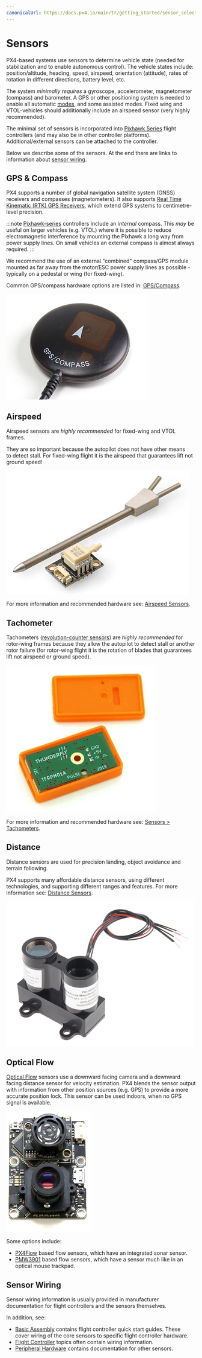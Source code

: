 ```yaml
---
canonicalUrl: https://docs.px4.io/main/tr/getting_started/sensor_selection
---
```


# Sensors

PX4-based systems use sensors to determine vehicle state (needed for stabilization and to enable autonomous control). The vehicle states include: position/altitude, heading, speed, airspeed, orientation (attitude), rates of rotation in different directions, battery level, etc.

The system *minimally requires* a gyroscope, accelerometer, magnetometer (compass) and barometer. A GPS or other positioning system is needed to enable all automatic [modes](../getting_started/flight_modes.md#categories), and some assisted modes. Fixed wing and VTOL-vehicles should additionally include an airspeed sensor (very highly recommended).

The minimal set of sensors is incorporated into [Pixhawk Series](../flight_controller/pixhawk_series.md) flight controllers (and may also be in other controller platforms). Additional/external sensors can be attached to the controller.

Below we describe some of the sensors. At the end there are links to information about [sensor wiring](#wiring).


<span id="gps_compass"></span>
## GPS & Compass

PX4 supports a number of global navigation satellite system (GNSS) receivers and compasses (magnetometers). It also supports [Real Time Kinematic (RTK) GPS Receivers](../gps_compass/rtk_gps.md), which extend GPS systems to centimetre-level precision.

:::note
[Pixhawk-series](../flight_controller/pixhawk_series.md) controllers include an *internal* compass. This *may* be useful on larger vehicles (e.g. VTOL) where it is possible to reduce electromagnetic interference by mounting the Pixhawk a long way from power supply lines. On small vehicles an external compass is almost always required. :::

We recommend the use of an external "combined" compass/GPS module mounted as far away from the motor/ESC power supply lines as possible - typically on a pedestal or wing (for fixed-wing).

Common GPS/compass hardware options are listed in: [GPS/Compass](../gps_compass/README.md).

![GPS + Compass](../../assets/hardware/gps/gps_compass.jpg)


## Airspeed

Airspeed sensors are *highly recommended* for fixed-wing and VTOL frames.

They are so important because the autopilot does not have other means to detect stall. For fixed-wing flight it is the airspeed that guarantees lift not ground speed!

![Digital airspeed sensor](../../assets/hardware/sensors/airspeed/digital_airspeed_sensor.jpg)

For more information and recommended hardware see: [Airspeed Sensors](../sensor/airspeed.md).

## Tachometer

Tachometers ([revolution-counter sensors](https://en.wikipedia.org/wiki/Tachometer#In_automobiles,_trucks,_tractors_and_aircraft)) are *highly recommended* for rotor-wing frames because they allow the autopilot to detect stall or another rotor failure (for rotor-wing flight it is the rotation of blades that guarantees lift not airspeed or ground speed).

![Digital RPM Sensor - TFRPM01A](../../assets/hardware/sensors/tfrpm/tfrpm01_electronics.jpg)

For more information and recommended hardware see: [Sensors > Tachometers](../sensor/tachometers.md).


## Distance

Distance sensors are used for precision landing, object avoidance and terrain following.

PX4 supports many affordable distance sensors, using different technologies, and supporting different ranges and features. For more information see: [Distance Sensors](../sensor/rangefinders.md).

<img src="../../assets/hardware/sensors/lidar_lite/lidar_lite_1.png" title="lidar_lite_1" width="500px" />

## Optical Flow

[Optical Flow](../sensor/optical_flow.md) sensors use a downward facing camera and a downward facing distance sensor for velocity estimation. PX4 blends the sensor output with information from other position sources (e.g. GPS) to provide a more accurate position lock. This sensor can be used indoors, when no GPS signal is available.

![px4flow-bottom](../../assets/hardware/sensors/px4flow/px4flow_bottom.jpg)

Some options include:
- [PX4Flow](../sensor/px4flow.md) based flow sensors, which have an integrated sonar sensor.
- [PMW3901](../sensor/pmw3901.md)  based flow sensors, which have a sensor much like in an optical mouse trackpad.


<span id="wiring"></span>
## Sensor Wiring

Sensor wiring information is usually provided in manufacturer documentation for flight controllers and the sensors themselves.

In addition, see:
* [Basic Assembly](../assembly/README.md) contains flight controller quick start guides. These cover wiring of the core sensors to specific flight controller hardware.
* [Flight Controller](../flight_controller/README.md) topics often contain wiring information.
* [Peripheral Hardware](../peripherals/README.md) contains documentation for other sensors.
